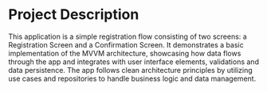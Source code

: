 # Project Description

This application is a simple registration flow consisting of two screens: a Registration Screen and a Confirmation Screen. It
demonstrates a basic implementation of the MVVM architecture, showcasing how data flows through the app and integrates with user
interface elements, validations and data persistence. The app follows clean architecture principles by utilizing use cases and
repositories to handle business logic and data management.